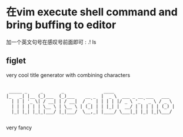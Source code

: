

# 在vim execute shell command and bring buffing to editor

加一个英文句号在感叹号前面即可
: .! ls



## figlet 

very cool title generator with combining characters  


```

 _____ _     _       _               ____                       
|_   _| |__ (_)___  (_)___    __ _  |  _ \  ___ _ __ ___   ___  
  | | | '_ \| / __| | / __|  / _` | | | | |/ _ \ '_ ` _ \ / _ \ 
  | | | | | | \__ \ | \__ \ | (_| | | |_| |  __/ | | | | | (_) |
  |_| |_| |_|_|___/ |_|___/  \__,_| |____/ \___|_| |_| |_|\___/ 
                                                                

```


very fancy
